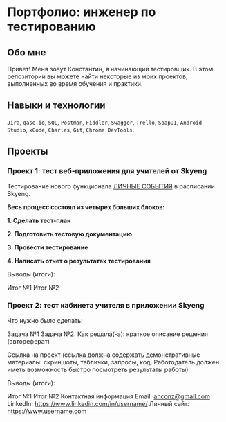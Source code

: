 # Портфолио: инженер по тестированию
## Обо мне
Привет! Меня зовут Константин, я начинающий тестировщик.
В этом репозитории вы можете найти некоторые из моих проектов, выполненных во время обучения и практики.
## Навыки и технологии
``Jira``, ``qase.io``, ``SQL``, ``Postman``, ``Fiddler``, ``Swagger``, ``Trello``,
``SoapUI``, ``Android Studio``, ``xCode``, ``Charles``, ``Git``, ``Chrome DevTools``.
## Проекты
### Проект 1: тест веб-приложения для учителей от Skyeng

Тестирование нового функционала [ЛИЧНЫЕ СОБЫТИЯ](https://www.notion.so/a9f96de6e3504ffa8fbc77257319e48a?pvs=4) в расписании Skyeng.

**Весь процесс состоял из четырех больших блоков:**

**1️. Сделать тест-план**

**2️. Подготовить тестовую документацию**

**3️. Провести тестирование**

**4️. Написать отчет о результатах тестирования**



Выводы (итоги):

Итог №1
Итог №2

### Проект 2: тест кабинета учителя в приложении Skyeng

Что нужно было сделать:

Задача №1
Задача №2.
Как решала(-а): краткое описание решения (автореферат)

Ссылка на проект (ссылка должна содержать демонстративные материалы: скриншоты, таблички, запросы, код. Работодатель должен иметь возможность быстро посмотреть результаты работы)

Выводы (итоги):

Итог №1
Итог №2
Контактная информация
Email: anconz@gmail.com
LinkedIn: https://www.linkedin.com/in/username/
Личный сайт: https://www.username.com
